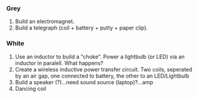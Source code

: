 ### Grey

1. Build an electromagnet.
2. Build a telegraph (coil + battery + putty + paper clip).

### White

1. Use an inductor to build a "choke". Power a lightbulb (or LED) via an inductor in paralell. What happens?
2. Create a wireless inductive power transfer circuit. Two coils, seperated by an air gap, one connected to battery, the other to an LED/Lightbulb
3. Build a speaker (?)...need sound source (laptop)?...amp
4. Dancing coil
